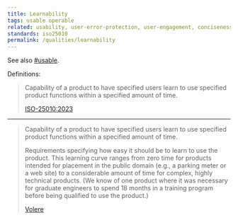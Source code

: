 ```yaml
---
title: Learnability
tags: usable operable
related: usability, user-error-protection, user-engagement, conciseness, understandability
standards: iso25010
permalink: /qualities/learnability
---
```



See also [#usable](/tag-usable).


Definitions:

>Capability of a product to have specified users learn to use specified product functions within a specified amount of time.
>
>[ISO-25010:2023](/references/#iso-25010-2023)

<hr>

>Capability of a product to have specified users learn to use specified product functions within a specified amount of time.
>
>Requirements specifying how easy it should be to learn to use the product. 
>This learning curve ranges from zero time for products intended for placement in the public domain (e.g., a parking meter or a web site) to a considerable amount of time for complex, highly technical products. 
>(We know of one product where it was necessary for graduate engineers to spend 18 months in a training program before being qualified to use the product.) 
>
>[Volere](https://www.volere.org/)

